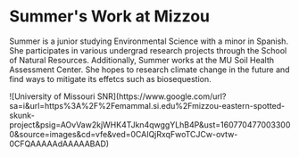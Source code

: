 <!DOCTYPE html>
<html>
<head>
  <title>Summer Fisher</title>
</head>
<body>

<h1>Summer's Work at Mizzou</h1>
<p>Summer is a junior studying Environmental Science with a minor in Spanish. She participates in various undergrad research projects through the School of Natural Resources. Additionally, Summer works at the MU Soil Health Assessment Center. She hopes to research climate change in the future and find ways to mitigate its effetcs such as biosequestion.</p>
![University of Missouri SNR](https://www.google.com/url?sa=i&url=https%3A%2F%2Femammal.si.edu%2Fmizzou-eastern-spotted-skunk-project&psig=AOvVaw2kjWHK4TJkn4qwggYLhB4P&ust=1607704770033000&source=images&cd=vfe&ved=0CAIQjRxqFwoTCJCw-ovtw-0CFQAAAAAdAAAAABAD)

</body>
</html>
